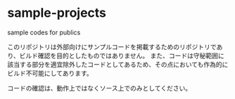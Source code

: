 # sample-projects
sample codes for publics

このリポジトリは外部向けにサンプルコードを掲載するためのリポジトリであり、ビルド確認を目的としたものではありません。
また、コードは守秘範囲に該当する部分を適宜除外したコードとしてあるため、その点においても作為的にビルド不可能にしてあります。

コードの確認は、動作上ではなくソース上でのみとしてください。

